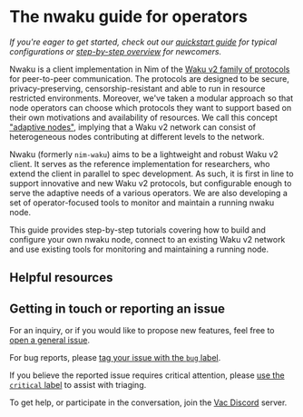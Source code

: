 # The nwaku guide for operators

*If you're eager to get started, check out our [quickstart guide](./quickstart.md) for typical configurations or [step-by-step overview](./overview.md) for newcomers.*

Nwaku is a client implementation in Nim of the [Waku v2 family of protocols](https://rfc.vac.dev/spec/10/) for peer-to-peer communication.
The protocols are designed to be secure, privacy-preserving, censorship-resistant and able to run in resource restricted environments.
Moreover, we've taken a modular approach so that node operators can choose which protocols they want to support
based on their own motivations and availability of resources.
We call this concept ["adaptive nodes"](https://rfc.vac.dev/spec/30/),
implying that a Waku v2 network can consist of heterogeneous nodes contributing at different levels to the network.

Nwaku (formerly `nim-waku`) aims to be a lightweight and robust Waku v2 client.
It serves as the reference implementation for researchers,
who extend the client in parallel to spec development.
As such, it is first in line to support innovative and new Waku v2 protocols,
but configurable enough to serve the adaptive needs of a various operators.
We are also developing a set of operator-focused tools to monitor and maintain a running nwaku node.

This guide provides step-by-step tutorials covering how to build and configure your own nwaku node,
connect to an existing Waku v2 network
and use existing tools for monitoring and maintaining a running node.

## Helpful resources

<!-- TODO -->

## Getting in touch or reporting an issue

For an inquiry, or if you would like to propose new features, feel free to [open a general issue](https://github.com/status-im/nwaku/issues/new/).

For bug reports, please [tag your issue with the `bug` label](https://github.com/status-im/nwaku/issues/new/).

If you believe the reported issue requires critical attention, please [use the `critical` label](https://github.com/status-im/nwaku/issues/new?labels=critical,bug) to assist with triaging.

To get help, or participate in the conversation, join the [Vac Discord](https://discord.gg/KNj3ctuZvZ) server.